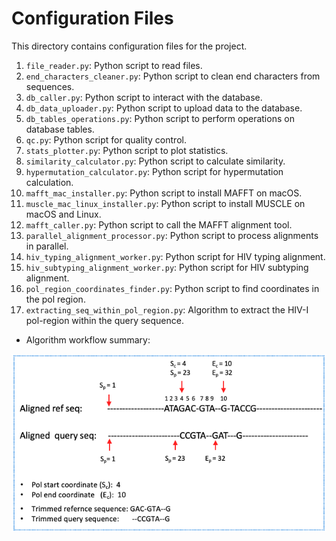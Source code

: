 # Configuration Files

This directory contains configuration files for the project.

1. `file_reader.py`: Python script to read files.
2. `end_characters_cleaner.py`: Python script to clean end characters from sequences.
3. `db_caller.py`: Python script to interact with the database.
4. `db_data_uploader.py`: Python script to upload data to the database.
5. `db_tables_operations.py`: Python script to perform operations on database tables.
6. `qc.py`: Python script for quality control.
7. `stats_plotter.py`: Python script to plot statistics.
8. `similarity_calculator.py`: Python script to calculate similarity.
9. `hypermutation_calculator.py`: Python script for hypermutation calculation.
10. `mafft_mac_installer.py`: Python script to install MAFFT on macOS.
11. `muscle_mac_linux_installer.py`: Python script to install MUSCLE on macOS and Linux.
12. `mafft_caller.py`: Python script to call the MAFFT alignment tool.
13. `parallel_alignment_processor.py`: Python script to process alignments in parallel.
14. `hiv_typing_alignment_worker.py`: Python script for HIV typing alignment.
15. `hiv_subtyping_alignment_worker.py`: Python script for HIV subtyping alignment.
16. `pol_region_coordinates_finder.py`: Python script to find coordinates in the pol region.
17. `extracting_seq_within_pol_region.py`: Algorithm to extract the HIV-I pol-region within the query sequence.
   - Algorithm workflow summary:
   
   ![Workflow Summary](../figures/pol_region_finder_extractor.png)
